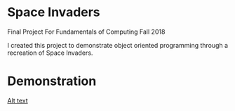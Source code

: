 # Space Invaders
Final Project For Fundamentals of Computing Fall 2018 

I created this project to demonstrate object oriented programming through a recreation of Space Invaders.


# Demonstration 

[Alt text](https://github.com/sambattalio/space_invaders/blob/master/spaceyboi.gif?raw=true)
